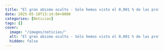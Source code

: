 ```yaml
---
title: "El gran abismo oculto - Solo hemos visto el 0,001 % de las profundidades del océano"
date: 2025-05-10T13:14:04+0000
categories: [Noticias]
tags: []
cover:
  image: "/images/noticias/"
  alt: "El gran abismo oculto - Solo hemos visto el 0,001 % de las profundidades del océano"
  hidden: false
---
```



